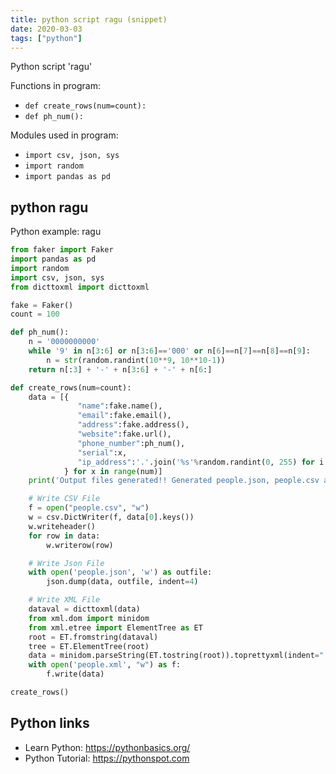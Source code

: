 ```yaml
---
title: python script ragu (snippet)
date: 2020-03-03
tags: ["python"]
---
```

Python script 'ragu'

Functions in program: 
* `def create_rows(num=count):`
* `def ph_num():`

Modules used in program: 
* `import csv, json, sys`
* `import random`
* `import pandas as pd`

## python ragu

Python example: ragu

```python
from faker import Faker
import pandas as pd
import random
import csv, json, sys
from dicttoxml import dicttoxml

fake = Faker()
count = 100

def ph_num():
    n = '0000000000'
    while '9' in n[3:6] or n[3:6]=='000' or n[6]==n[7]==n[8]==n[9]:
        n = str(random.randint(10**9, 10**10-1))
    return n[:3] + '-' + n[3:6] + '-' + n[6:]

def create_rows(num=count):
	data = [{               
	           "name":fake.name(),
	           "email":fake.email(),
	           "address":fake.address(),
	           "website":fake.url(),
	           "phone_number":ph_num(),
	           "serial":x,
	           "ip_address":'.'.join('%s'%random.randint(0, 255) for i in range(4))
	        } for x in range(num)]
	print('Output files generated!! Generated people.json, people.csv and people.xml files')

	# Write CSV File
	f = open("people.csv", "w")
	w = csv.DictWriter(f, data[0].keys())
	w.writeheader()
	for row in data:
	 	w.writerow(row)

	# Write Json File	
	with open('people.json', 'w') as outfile:            
		json.dump(data, outfile, indent=4)

	# Write XML File
	dataval = dicttoxml(data)
	from xml.dom import minidom
	from xml.etree import ElementTree as ET
	root = ET.fromstring(dataval)
	tree = ET.ElementTree(root)
	data = minidom.parseString(ET.tostring(root)).toprettyxml(indent="   ")
	with open('people.xml', "w") as f:
		f.write(data)

create_rows()

```

## Python links

- Learn Python: https://pythonbasics.org/
- Python Tutorial: https://pythonspot.com
